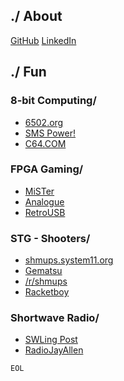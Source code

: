 ## ./ About
<a href="https://github.com/jrhinds" class="btn btn-github"><span class="icon"></span>GitHub</a>
<a href="https://www.linkedin.com/in/jrhinds000" class="btn btn-linkedin"><span class="icon"></span>LinkedIn</a>

## ./ Fun

### 8-bit Computing/

* [6502.org](http://6502.org)
* [SMS Power!](https://www.smspower.org)
* [C64.COM](https://c64.com)

### FPGA Gaming/

* [MiSTer](https://github.com/MiSTer-devel/Main_MiSTer/wiki)
* [Analogue](https://analogue.co)
* [RetroUSB](https://retrousb.com)

### STG - Shooters/

* [shmups.system11.org](https://shmups.system11.org)
* [Gematsu](https://www.gematsu.com/genres/shoot-em-up)
* [/r/shmups](https://www.reddit.com/r/shmups/)
* [Racketboy](https://www.racketboy.com/retro/shooters)

### Shortwave Radio/

* [SWLing Post](https://swling.com/blog)
* [RadioJayAllen](https://radiojayallen.com)


`EOL`
